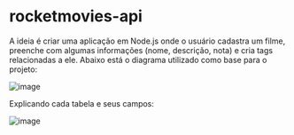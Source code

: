 # rocketmovies-api
A ideia é criar uma aplicação em Node.js onde o usuário cadastra um filme, preenche com algumas informações (nome, descrição, nota) e cria tags relacionadas a ele.
Abaixo está o diagrama utilizado como base para o projeto:

![image](https://github.com/Josuezuu/rocketmovies-api/assets/108033077/3618d877-5c80-4b72-aebd-45a9ba4f1cd0)

Explicando cada tabela e seus campos:

![image](https://github.com/Josuezuu/rocketmovies-api/assets/108033077/2d12186a-f395-4c96-806f-c00e560f9cbc)


